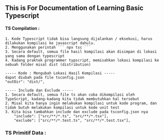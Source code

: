 ## This is For Documentation of Learning Basic Typescript

#### TS Compilation :

    1. Kode Typescript tidak bisa langsung dijalankan / eksekusi, harus dilakukan kompilasi ke javascript dahulu.
    2. Menggunakan perintah ``` npx tsc ```
    3. Secara default, semua file hasil kompilasi akan disimpan di lokasi yang sama dengan typescript
    4. Kadang praktek programmer typscript, memisahkan lokasi kompilasi ke sebuah folder misal dist (distribution)

    ----- Kode : Mengubah Lokasi Hasil Kompilasi -----
    dapat diubah pada file tsconfig.json
    "outDir": "dist/",

    ----- Include dan Exclude -----
    1. Secara default, semua file ts akan coba dikompilasi oleh TypeScript, kadang-kadang kita tidak membutuhkan hal tersebut
    2. Misal kita hanya ingin melakukan kompilasi untuk kode program, dan tidak butuh melakukan kompilasi untuk kode unit test
    3. Kita bisa tambahkan include dan exclude pada tsconfig.json nya
        "include": ["src/**/*.ts", "src/**/*.tsx"],
        "exclude": ["src/**/*.test.ts", "src/**/*.test.tsx"],

### TS Primitif Data :
